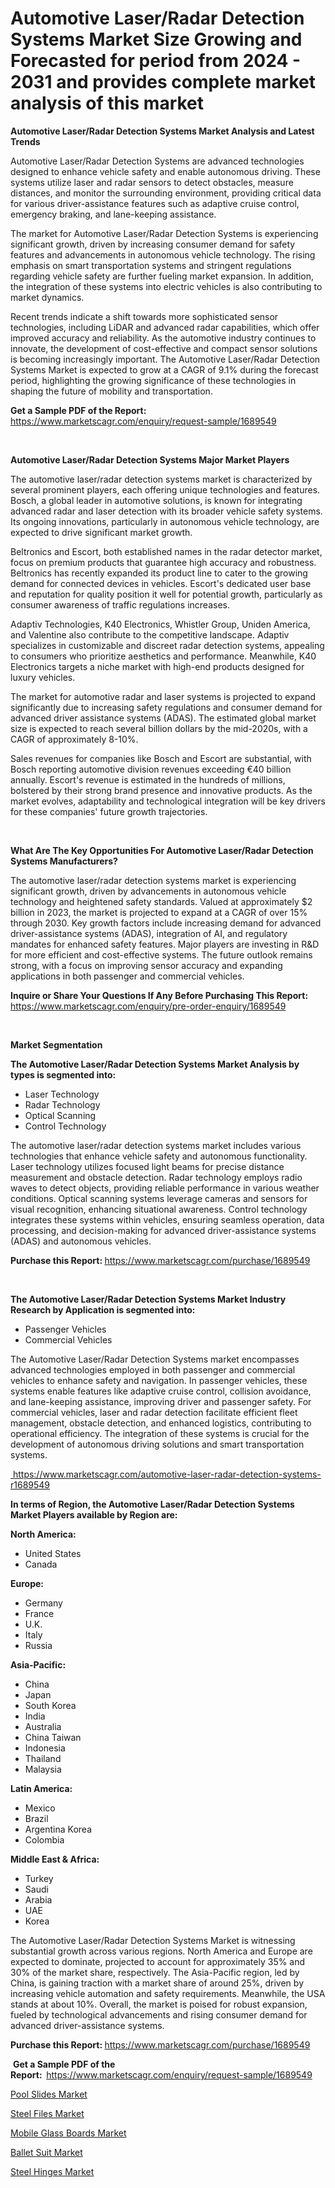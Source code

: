 <p><h1>Automotive Laser/Radar Detection Systems Market Size Growing and Forecasted for period from 2024 - 2031 and provides complete market analysis of this market</h1></p><p><strong>Automotive Laser/Radar Detection Systems Market Analysis and Latest Trends</strong></p>
<p><p>Automotive Laser/Radar Detection Systems are advanced technologies designed to enhance vehicle safety and enable autonomous driving. These systems utilize laser and radar sensors to detect obstacles, measure distances, and monitor the surrounding environment, providing critical data for various driver-assistance features such as adaptive cruise control, emergency braking, and lane-keeping assistance.</p><p>The market for Automotive Laser/Radar Detection Systems is experiencing significant growth, driven by increasing consumer demand for safety features and advancements in autonomous vehicle technology. The rising emphasis on smart transportation systems and stringent regulations regarding vehicle safety are further fueling market expansion. In addition, the integration of these systems into electric vehicles is also contributing to market dynamics.</p><p>Recent trends indicate a shift towards more sophisticated sensor technologies, including LiDAR and advanced radar capabilities, which offer improved accuracy and reliability. As the automotive industry continues to innovate, the development of cost-effective and compact sensor solutions is becoming increasingly important. The Automotive Laser/Radar Detection Systems Market is expected to grow at a CAGR of 9.1% during the forecast period, highlighting the growing significance of these technologies in shaping the future of mobility and transportation.</p></p>
<p><strong>Get a Sample PDF of the Report:&nbsp;</strong> <a href="https://www.marketscagr.com/enquiry/request-sample/1689549?utm_campaign=1694&utm_medium=2&utm_source=Github&utm_content=ia&utm_term=17102024&utm_id=automotive-laserradar-detection-systems">https://www.marketscagr.com/enquiry/request-sample/1689549</a></p>
<p>&nbsp;</p>
<p><strong>Automotive Laser/Radar Detection Systems Major Market Players</strong></p>
<p><p>The automotive laser/radar detection systems market is characterized by several prominent players, each offering unique technologies and features. Bosch, a global leader in automotive solutions, is known for integrating advanced radar and laser detection with its broader vehicle safety systems. Its ongoing innovations, particularly in autonomous vehicle technology, are expected to drive significant market growth.</p><p>Beltronics and Escort, both established names in the radar detector market, focus on premium products that guarantee high accuracy and robustness. Beltronics has recently expanded its product line to cater to the growing demand for connected devices in vehicles. Escort's dedicated user base and reputation for quality position it well for potential growth, particularly as consumer awareness of traffic regulations increases.</p><p>Adaptiv Technologies, K40 Electronics, Whistler Group, Uniden America, and Valentine also contribute to the competitive landscape. Adaptiv specializes in customizable and discreet radar detection systems, appealing to consumers who prioritize aesthetics and performance. Meanwhile, K40 Electronics targets a niche market with high-end products designed for luxury vehicles.</p><p>The market for automotive radar and laser systems is projected to expand significantly due to increasing safety regulations and consumer demand for advanced driver assistance systems (ADAS). The estimated global market size is expected to reach several billion dollars by the mid-2020s, with a CAGR of approximately 8-10%.</p><p>Sales revenues for companies like Bosch and Escort are substantial, with Bosch reporting automotive division revenues exceeding €40 billion annually. Escort's revenue is estimated in the hundreds of millions, bolstered by their strong brand presence and innovative products. As the market evolves, adaptability and technological integration will be key drivers for these companies' future growth trajectories.</p></p>
<p>&nbsp;</p>
<p><strong>What Are The Key Opportunities For Automotive Laser/Radar Detection Systems Manufacturers?</strong></p>
<p><p>The automotive laser/radar detection systems market is experiencing significant growth, driven by advancements in autonomous vehicle technology and heightened safety standards. Valued at approximately $2 billion in 2023, the market is projected to expand at a CAGR of over 15% through 2030. Key growth factors include increasing demand for advanced driver-assistance systems (ADAS), integration of AI, and regulatory mandates for enhanced safety features. Major players are investing in R&D for more efficient and cost-effective systems. The future outlook remains strong, with a focus on improving sensor accuracy and expanding applications in both passenger and commercial vehicles.</p></p>
<p><strong>Inquire or Share Your Questions If Any Before Purchasing This Report:</strong> <a href="https://www.marketscagr.com/enquiry/pre-order-enquiry/1689549?utm_campaign=1694&utm_medium=2&utm_source=Github&utm_content=ia&utm_term=17102024&utm_id=automotive-laserradar-detection-systems">https://www.marketscagr.com/enquiry/pre-order-enquiry/1689549</a></p>
<p>&nbsp;</p>
<p><strong>Market Segmentation</strong></p>
<p><strong>The Automotive Laser/Radar Detection Systems Market Analysis by types is segmented into:</strong></p>
<p><ul><li>Laser Technology</li><li>Radar Technology</li><li>Optical Scanning</li><li>Control Technology</li></ul></p>
<p><p>The automotive laser/radar detection systems market includes various technologies that enhance vehicle safety and autonomous functionality. Laser technology utilizes focused light beams for precise distance measurement and obstacle detection. Radar technology employs radio waves to detect objects, providing reliable performance in various weather conditions. Optical scanning systems leverage cameras and sensors for visual recognition, enhancing situational awareness. Control technology integrates these systems within vehicles, ensuring seamless operation, data processing, and decision-making for advanced driver-assistance systems (ADAS) and autonomous vehicles.</p></p>
<p><strong>Purchase this Report:&nbsp;</strong><a href="https://www.marketscagr.com/purchase/1689549?utm_campaign=1694&utm_medium=2&utm_source=Github&utm_content=ia&utm_term=17102024&utm_id=automotive-laserradar-detection-systems">https://www.marketscagr.com/purchase/1689549</a></p>
<p>&nbsp;</p>
<p><strong>The Automotive Laser/Radar Detection Systems Market Industry Research by Application is segmented into:</strong></p>
<p><ul><li>Passenger Vehicles</li><li>Commercial Vehicles</li></ul></p>
<p><p>The Automotive Laser/Radar Detection Systems market encompasses advanced technologies employed in both passenger and commercial vehicles to enhance safety and navigation. In passenger vehicles, these systems enable features like adaptive cruise control, collision avoidance, and lane-keeping assistance, improving driver and passenger safety. For commercial vehicles, laser and radar detection facilitate efficient fleet management, obstacle detection, and enhanced logistics, contributing to operational efficiency. The integration of these systems is crucial for the development of autonomous driving solutions and smart transportation systems.</p></p>
<p><a href="https://www.marketscagr.com/automotive-laser-radar-detection-systems-r1689549?utm_campaign=1694&utm_medium=2&utm_source=Github&utm_content=ia&utm_term=17102024&utm_id=automotive-laserradar-detection-systems">&nbsp;https://www.marketscagr.com/automotive-laser-radar-detection-systems-r1689549</a></p>
<p><strong>In terms of Region, the Automotive Laser/Radar Detection Systems Market Players available by Region are:</strong></p>
<p>
    <p> <strong> North America: </strong>
        <ul>
            <li>United States</li>
            <li>Canada</li>
        </ul>
        </p> 
    <p> <strong> Europe: </strong>
        <ul>
            <li>Germany</li>
            <li>France</li>
            <li>U.K.</li>
            <li>Italy</li>
            <li>Russia</li>
        </ul>
        </p> 
    <p> <strong> Asia-Pacific: </strong>
        <ul>
            <li>China</li>
            <li>Japan</li>
            <li>South Korea</li>
            <li>India</li>
            <li>Australia</li>
            <li>China Taiwan</li>
            <li>Indonesia</li>
            <li>Thailand</li>
            <li>Malaysia</li>
        </ul>
        </p> 
    <p> <strong> Latin America: </strong>
        <ul>
            <li>Mexico</li>
            <li>Brazil</li>
            <li>Argentina Korea</li>
            <li>Colombia</li>
        </ul>
        </p> 
    <p> <strong> Middle East & Africa: </strong>
        <ul>
            <li>Turkey</li>
            <li>Saudi</li>
            <li>Arabia</li>
            <li>UAE</li>
            <li>Korea</li>
        </ul>
    </p>
    </p>
<p><p>The Automotive Laser/Radar Detection Systems Market is witnessing substantial growth across various regions. North America and Europe are expected to dominate, projected to account for approximately 35% and 30% of the market share, respectively. The Asia-Pacific region, led by China, is gaining traction with a market share of around 25%, driven by increasing vehicle automation and safety requirements. Meanwhile, the USA stands at about 10%. Overall, the market is poised for robust expansion, fueled by technological advancements and rising consumer demand for advanced driver-assistance systems.</p></p>
<p><strong>Purchase this Report: </strong><a href="https://www.marketscagr.com/purchase/1689549?utm_campaign=1694&utm_medium=2&utm_source=Github&utm_content=ia&utm_term=17102024&utm_id=automotive-laserradar-detection-systems">https://www.marketscagr.com/purchase/1689549</a></p>
<p>&nbsp;<strong>Get a Sample PDF of the Report:&nbsp;&nbsp;</strong><a href="https://www.marketscagr.com/enquiry/request-sample/1689549?utm_campaign=1694&utm_medium=2&utm_source=Github&utm_content=ia&utm_term=17102024&utm_id=automotive-laserradar-detection-systems">https://www.marketscagr.com/enquiry/request-sample/1689549</a></p>
<p><strong></strong></p>
<p><p><a href="https://www.linkedin.com/pulse/pool-slides-market-research-report-exploring-size-revenue-analysis-fs8bc?utm_campaign=1694&utm_medium=2&utm_source=Github&utm_content=ia&utm_term=17102024&utm_id=automotive-laserradar-detection-systems">Pool Slides Market</a></p><p><a href="https://www.linkedin.com/pulse/steel-files-revenue-growth-report-2024-2031-coustmer-pivot-gwddf?utm_campaign=1694&utm_medium=2&utm_source=Github&utm_content=ia&utm_term=17102024&utm_id=automotive-laserradar-detection-systems">Steel Files Market</a></p><p><a href="https://www.linkedin.com/pulse/global-mobile-glass-boards-industry-analysis-share-growth-knzdf?utm_campaign=1694&utm_medium=2&utm_source=Github&utm_content=ia&utm_term=17102024&utm_id=automotive-laserradar-detection-systems">Mobile Glass Boards Market</a></p><p><a href="https://www.linkedin.com/pulse/trends-global-ballet-suit-market-forecast-analysis-2024-nmryc?utm_campaign=1694&utm_medium=2&utm_source=Github&utm_content=ia&utm_term=17102024&utm_id=automotive-laserradar-detection-systems">Ballet Suit Market</a></p><p><a href="https://www.linkedin.com/pulse/navigating-steel-hinges-market-expert-analysis-forecast-period-snv5f?utm_campaign=1694&utm_medium=2&utm_source=Github&utm_content=ia&utm_term=17102024&utm_id=automotive-laserradar-detection-systems">Steel Hinges Market</a></p></p>